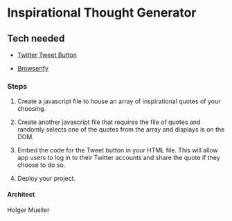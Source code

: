 # Inspirational Thought Generator

## Tech needed

* [Twitter Tweet Button](https://developer.twitter.com/en/docs/twitter-for-websites/tweet-button/overview.html)

* [Browserify](https://www.npmjs.com/package/browserify)

### Steps

1) Create a javascript file to house an array of inspirational quotes of your choosing.

2) Create another javascript file that requires the file of quotes and randomly selects one of the quotes from the array and displays is on the DOM.

3) Embed the code for the Tweet button in your HTML file. This will allow app users to log in to their Twitter accounts and share the quote if they choose to do so.

4) Deploy your project.

#### Architect

Holger Mueller